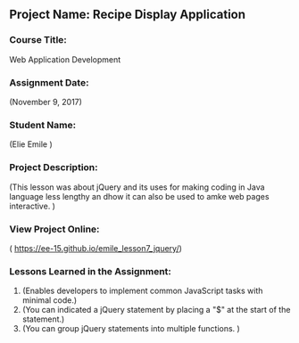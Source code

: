 ## Project Name:  Recipe Display Application

### Course Title:
Web Application Development

### Assignment Date:  
(November 9, 2017)

### Student Name:  
(Elie Emile )

### Project Description:
(This lesson was about jQuery and its uses for making coding in Java language less lengthy an dhow it can also be used to amke web pages interactive. )

### View Project Online:
( https://ee-15.github.io/emile_lesson7_jquery/)

### Lessons Learned in the Assignment:
1. (Enables developers to implement common JavaScript tasks with minimal code.)
2. (You can indicated a jQuery statement by placing a "$" at the start of the statement.)
3. (You can group jQuery statements into multiple functions. )


